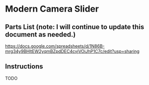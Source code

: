 # Modern Camera Slider

## Parts List (note: I will continue to update this document as needed.)
https://docs.google.com/spreadsheets/d/1N86B-mrg34y9BHltEW2yqmBZpdDEC4cvjVOiJhP1C7c/edit?usp=sharing

## Instructions
TODO
